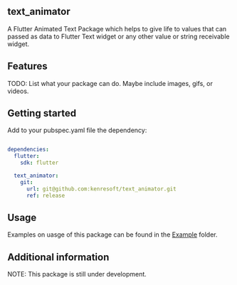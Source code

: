 ## text_animator

A Flutter Animated Text Package which helps to give life to values that can passed as data to Flutter Text widget or any other value or string receivable widget.

## Features

TODO: List what your package can do. Maybe include images, gifs, or videos.

## Getting started

Add to your pubspec.yaml file the dependency:

```yaml

dependencies:
  flutter:
    sdk: flutter

  text_animator:
    git:
      url: git@github.com:kenresoft/text_animator.git
      ref: release

```

## Usage

Examples on uasge of this package can be found in the [Example](example) folder.

## Additional information

NOTE: This package is still under development.
